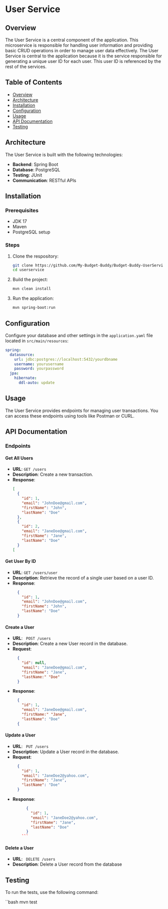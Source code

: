 # User Service

## Overview

The User Service is a central component of the application. This microservice is responsible for handling user information and providing basic CRUD operations in order to manage user data effectively. The User Service is central to the application because it is the service responsible for generating a unique user ID for each user. This user ID is referenced by the rest of the services.

## Table of Contents

- [Overview](#overview)
- [Architecture](#architecture)
- [Installation](#installation)
- [Configuration](#configuration)
- [Usage](#usage)
- [API Documentation](#api-documentation)
- [Testing](#testing)


## Architecture

The User Service is built with the following technologies:
- **Backend**: Spring Boot
- **Database**: PostgreSQL
- **Testing**: JUnit
- **Communication**: RESTful APIs

## Installation

### Prerequisites

- JDK 17
- Maven
- PostgreSQL setup

### Steps

1. Clone the respository:
   ```bash
   git clone https://github.com/My-Budget-Buddy/Budget-Buddy-UserService.git
   cd userservice
   ```

2. Build the project:
    ```bash
    mvn clean install
    ```

3. Run the application:
    ```bash
    mvn spring-boot:run
    ```

## Configuration

Configure your database and other settings in the `application.yaml` file located in `src/main/resources`:

```yaml
spring:
  datasource:
    url: jdbc:postgres://localhost:5432/yourdbname
    username: yourusername
    password: yourpassword
  jpa:
    hibernate:
      ddl-auto: update
```

## Usage

The User Service provides endpoints for managing user transactions. You can access these endpoints using tools like Postman or CURL.

## API Documentation

### Endpoints

#### Get All Users
- **URL**: ```GET /users```
- **Description**: Create a new transaction.
- **Response**:
    ```json
    [
      {
        "id": 1,
        "email": "JohnDoe@gmail.com",
        "firstName": "John",
        "lastName": "Doe"
      },
      {
        "id": 2,
        "email": "JaneDoe@gmail.com",
        "firstName": "Jane",
        "lastName": "Doe"
      }
    [
    ```

#### Get User By ID
- **URL**: ```GET /users/user```
- **Description**: Retrieve the record of a single user based on a user ID.
- **Response**:
    ```json
      {
        "id": 1,
        "email": "JohnDoe@gmail.com",
        "firstName": "John",
        "lastName": "Doe"
      }
    ```

#### Create a User
- **URL**: ``` POST /users```
- **Description**: Create a new User record in the database.
- **Request**:
    ```json
      {
        "id": null,
        "email": "JaneDoe@gmail.com",
        "firstName": "Jane",
        "lastName:" "Doe"
      }
    ```
- **Response**:
    ```json
      {
        "id": 1,
        "email": "JaneDoe@gmail.com",
        "firstName:" "Jane",
        "lastName": "Doe"
      {
    ```

#### Update a User
- **URL**: ``` PUT /users```
- **Description**: Update a User record in the database.
- **Request**:
    ```json
      {
        "id": 1,
        "email": "JaneDoe2@yahoo.com",
        "firstName": "Jane",
        "lastName": "Doe"
      }
    ```
- **Response**:
  ```json
        {
          "id": 1,
          "email": "JaneDoe2@yahoo.com",
          "firstName": "Jane",
          "lastName": "Doe"
        }
      ```

#### Delete a User
- **URL**: ``` DELETE /users```
- **Description**: Delete a User record from the database


## Testing

To run the tests, use the following command:

``bash
mvn test
```
